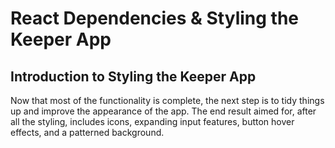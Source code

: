 # React Dependencies & Styling the Keeper App

## Introduction to Styling the Keeper App

Now that most of the functionality is complete, the next step is to tidy things up and improve the appearance of the app. The end result aimed for, after all the styling, includes icons, expanding input features, button hover effects, and a patterned background.
